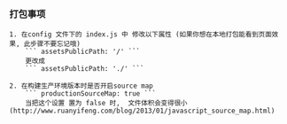 ### 打包事项
    1. 在config 文件下的 index.js 中 修改以下属性 (如果你想在本地打包能看到页面效果, 此步骤不要忘记哦)
        ``` assetsPublicPath: '/' ```
        更改成
        ``` assetsPublicPath: './' ```

    2. 在构建生产环境版本时是否开启source map
        ``` productionSourceMap: true ``` 
        当把这个设置 置为 false 时,  文件体积会变得很小 (http://www.ruanyifeng.com/blog/2013/01/javascript_source_map.html)